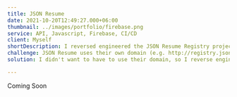 ```yaml
---
title: JSON Resume
date: 2021-10-20T12:49:27.000+06:00
thumbnail: ../images/portfolio/firebase.png
service: API, Javascript, Firebase, CI/CD
client: Myself
shortDescription: I reversed engineered the JSON Resume Registry project so that it works on my privately hosted Firebase domain.
challenge: JSON Resume uses their own domain (e.g. http://registry.jsonresume.org/anthonyjdella). In order to use it, you have to use their own 'jsonresume' domain. 
solution: I didn't want to have to use their domain, so I reverse engineered their project to host it on resume.anthonydellavecchia.com

---
```


Coming Soon